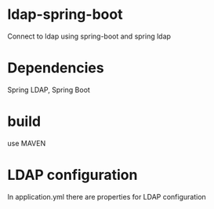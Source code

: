 # ldap-spring-boot
Connect to ldap using spring-boot and spring ldap

# Dependencies
Spring LDAP, Spring Boot

# build
use MAVEN

# LDAP configuration
In application.yml there are properties for LDAP configuration
